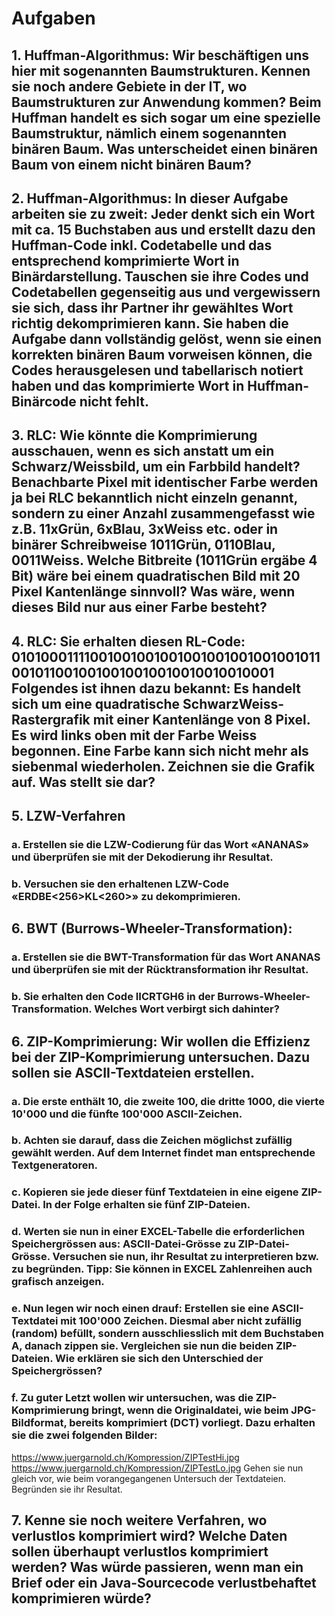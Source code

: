 # Aufgaben

## 1. Huffman-Algorithmus: Wir beschäftigen uns hier mit sogenannten Baumstrukturen. Kennen sie noch andere Gebiete in der IT, wo Baumstrukturen zur Anwendung kommen? Beim Huffman handelt es sich sogar um eine spezielle Baumstruktur, nämlich einem sogenannten binären Baum. Was unterscheidet einen binären Baum von einem nicht binären Baum?



## 2. Huffman-Algorithmus: In dieser Aufgabe arbeiten sie zu zweit: Jeder denkt sich ein Wort mit ca. 15 Buchstaben aus und erstellt dazu den Huffman-Code inkl. Codetabelle und das entsprechend komprimierte Wort in Binärdarstellung. Tauschen sie ihre Codes und Codetabellen gegenseitig aus und vergewissern sie sich, dass ihr Partner ihr gewähltes Wort richtig dekomprimieren kann. Sie haben die Aufgabe dann vollständig gelöst, wenn sie einen korrekten binären Baum vorweisen können, die Codes herausgelesen und tabellarisch notiert haben und das komprimierte Wort in Huffman-Binärcode nicht fehlt.

## 3. RLC: Wie könnte die Komprimierung ausschauen, wenn es sich anstatt um ein Schwarz/Weissbild, um ein Farbbild handelt? Benachbarte Pixel mit identischer Farbe werden ja bei RLC bekanntlich nicht einzeln genannt, sondern zu einer Anzahl zusammengefasst wie z.B. 11xGrün, 6xBlau, 3xWeiss etc. oder in binärer Schreibweise 1011Grün, 0110Blau, 0011Weiss. Welche Bitbreite (1011Grün ergäbe 4 Bit) wäre bei einem quadratischen Bild mit 20 Pixel Kantenlänge sinnvoll? Was wäre, wenn dieses Bild nur aus einer Farbe besteht?

## 4. RLC: Sie erhalten diesen RL-Code: 010100011110010010010010010010010010010110010110010010010010010010010010001 Folgendes ist ihnen dazu bekannt: Es handelt sich um eine quadratische SchwarzWeiss-Rastergrafik mit einer Kantenlänge von 8 Pixel. Es wird links oben mit der Farbe Weiss begonnen. Eine Farbe kann sich nicht mehr als siebenmal wiederholen. Zeichnen sie die Grafik auf. Was stellt sie dar?

## 5. LZW-Verfahren

### a. Erstellen sie die LZW-Codierung für das Wort «ANANAS» und überprüfen sie mit der Dekodierung ihr Resultat.

### b. Versuchen sie den erhaltenen LZW-Code «ERDBE<256>KL<260>» zu dekomprimieren.

## 6. BWT (Burrows-Wheeler-Transformation):

### a. Erstellen sie die BWT-Transformation für das Wort ANANAS und überprüfen sie mit der Rücktransformation ihr Resultat.

### b. Sie erhalten den Code IICRTGH6 in der Burrows-Wheeler-Transformation. Welches Wort verbirgt sich dahinter?

## 6. ZIP-Komprimierung: Wir wollen die Effizienz bei der ZIP-Komprimierung untersuchen. Dazu sollen sie ASCII-Textdateien erstellen.

### a. Die erste enthält 10, die zweite 100, die dritte 1000, die vierte 10'000 und die fünfte 100'000 ASCII-Zeichen.

### b. Achten sie darauf, dass die Zeichen möglichst zufällig gewählt werden. Auf dem Internet findet man entsprechende Textgeneratoren.

### c. Kopieren sie jede dieser fünf Textdateien in eine eigene ZIP-Datei. In der Folge erhalten sie fünf ZIP-Dateien.

### d. Werten sie nun in einer EXCEL-Tabelle die erforderlichen Speichergrössen aus: ASCII-Datei-Grösse zu ZIP-Datei-Grösse. Versuchen sie nun, ihr Resultat zu interpretieren bzw. zu begründen. Tipp: Sie können in EXCEL Zahlenreihen auch grafisch anzeigen.

### e. Nun legen wir noch einen drauf: Erstellen sie eine ASCII-Textdatei mit 100'000 Zeichen. Diesmal aber nicht zufällig (random) befüllt, sondern ausschliesslich mit dem Buchstaben A, danach zippen sie. Vergleichen sie nun die beiden ZIP-Dateien. Wie erklären sie sich den Unterschied der Speichergrössen?

### f. Zu guter Letzt wollen wir untersuchen, was die ZIP-Komprimierung bringt, wenn die Originaldatei, wie beim JPG-Bildformat, bereits komprimiert (DCT) vorliegt. Dazu erhalten sie die zwei folgenden Bilder:
https://www.juergarnold.ch/Kompression/ZIPTestHi.jpg
https://www.juergarnold.ch/Kompression/ZIPTestLo.jpg
Gehen sie nun gleich vor, wie beim vorangegangenen Untersuch der Textdateien. Begründen sie ihr Resultat.

## 7. Kenne sie noch weitere Verfahren, wo verlustlos komprimiert wird? Welche Daten sollen überhaupt verlustlos komprimiert werden? Was würde passieren, wenn man ein Brief oder ein Java-Sourcecode verlustbehaftet komprimieren würde?